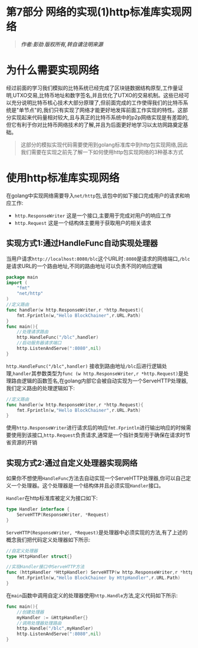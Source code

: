 第7部分 网络的实现(1)http标准库实现网络
============

> ***作者:彭劲  版权所有,转自请注明来源***

# 为什么需要实现网络

经过前面的学习我们模拟的比特系统已经完成了区块链数据结构原型,工作量证明,UTXO交易,比特币地址和数字签名,并且优化了UTXO的交易机制。这些已经可以充分说明比特币核心技术大部分原理了,但前面完成的工作使得我们的比特币系统是"单节点"的,我们只有实现了网络才能更好地发挥前面工作实现的特性。这部分实现起来代码量相对较大,且与真正的比特币系统中的p2p网络实现是有差距的,但它有利于你对比特币网络技术的了解,并且为后面更好地学习以太坊网路奠定基础。
> 这部分的模拟实现代码需要使用到golang标准库中到http包实现网络,因此我们需要在实现之前先了解一下如何使用http包实现网络的3种基本方式

# 使用http标准库实现网络

在golang中实现网络需要导入`net/http`包,该包中的如下接口完成用户的请求和响应工作:

* `http.ResponseWriter` 这是一个接口,主要用于完成对用户的响应工作
* `http.Request` 这是一个结构体主要用于获取用户的相关请求

## 实现方式1:通过HandleFunc自动实现处理器

当用户请求`http://localhost:8080/blc`这个URL时`:8080`是请求的网络端口,`/blc`是请求URL的一个路由地址,不同的路由地址可以负责不同的响应逻辑

```go
package main
import (
	"fmt"
	"net/http"
)
//定义路由
func handler(w http.ResponseWriter,r *http.Request){
	fmt.Fprintln(w,"Hello BlockChainer",r.URL.Path)
}
func main(){
	//处理请求路由
	http.HandleFunc("/blc",handler)
	//启动服务器请求端口
	http.ListenAndServe(":8080",nil)
}
```

`http.HandleFunc("/blc",handler)` 接收到路由地址`/blc`后进行逻辑处理,`handler`其参数类型为`func (w http.ResponseWriter,r *http.Request)`是处理路由逻辑的函数签名,在golang内部它会被自动实现为一个ServeHTTP处理器,我们定义路由的处理逻辑如下:

```go
//定义路由
func handler(w http.ResponseWriter,r *http.Request){
	fmt.Fprintln(w,"Hello BlockChainer",r.URL.Path)
}
```

使用`http.ResponseWriter`进行请求后的响应`fmt.Fprintln`进行输出响应的时候需要使用到该接口,`http.Request`负责请求,通常是一个指针类型用于确保在请求时节省资源的开销


## 实现方式2:通过自定义处理器实现网络

如果你不想使用`HandleFunc`方法去自动实现一个ServeHTTP处理器,你可以自己定义一个处理器。这个处理器是一个结构体并且必须实现`Handler`接口。

`Handler`在http标准库被定义为接口如下:

```go
type Handler interface {
    ServeHTTP(ResponseWriter, *Request)
}
```

`ServeHTTP(ResponseWriter, *Request)`是处理器中必须实现的方法,有了上述的概念我们把代码定义处理器如下所示:

```go
//自定义处理器
type HttpHandler struct{}

//实现Handler接口中ServeHTTP方法
func (httpHandler *HttpHandler) ServeHTTP(w http.ResponseWriter,r *http.Request){
	fmt.Fprintln(w,"Hello BlockChainer by HttpHandler",r.URL.Path)
}
```

在`main`函数中调用自定义的处理器使用`http.Handle`方法,定义代码如下所示:

```go
func main(){
	//创建处理器
	myHandler := &HttpHandler{}
	//调用处理器处理路由
	http.Handle("/blc",myHandler)
	http.ListenAndServe(":8080",nil)
}
```